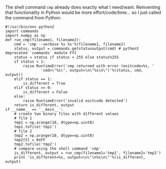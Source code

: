 The shell command `cmp` already does exactly what I need/want. Reinventing that functionality in Python would be more effort/code/time... so I just called the command from Python:

    #!/usr/bin/env python2
    import commands
    import numpy as np
    def run_cmp(filename1, filename2):
        cmd = 'cmp --verbose %s %s'%(filename1, filename2)
        status, output = commands.getstatusoutput(cmd) # python3 deprecated `commands` module FYI
        status = status if status < 255 else status%255
        if status > 1:
            raise RuntimeError('cmp returned with error (exitcode=%s, '
                    'cmd=\"%s\", output=\n\"%s\n\")'%(status, cmd, output))
        elif status == 1:
            is_different = True
        elif status == 0:
            is_different = False
        else:
            raise RuntimeError('invalid exitcode detected')
        return is_different, output
    if __name__ == '__main__':
        # create two binary files with different values
        # file 1
        tmp1 = np.arange(10, dtype=np.uint8)
        tmp1.tofile('tmp1')
        # file 2
        tmp2 = np.arange(10, dtype=np.uint8)
        tmp2[5] = 0xFF
        tmp2.tofile('tmp2')
        # compare using the shell command 'cmp'
        is_different, output = run_cmp(filename1='tmp1', filename2='tmp2')
        print 'is_different=%s, output=\n\"\n%s\n\"'%(is_different, output)

